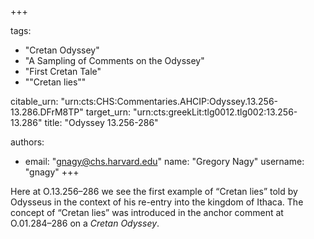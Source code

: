 +++

tags:
- "Cretan Odyssey"
- "A Sampling of Comments on the Odyssey"
- "First Cretan Tale"
- "&quot;Cretan lies&quot;"

citable_urn: "urn:cts:CHS:Commentaries.AHCIP:Odyssey.13.256-13.286.DFrM8TP"
target_urn: "urn:cts:greekLit:tlg0012.tlg002:13.256-13.286"
title: "Odyssey 13.256-286"

authors:
- email: "gnagy@chs.harvard.edu"
  name: "Gregory Nagy"
  username: "gnagy"
+++

<p>Here at O.13.256–286 we see the first example of “Cretan lies” told by Odysseus in the context of his re-entry into the kingdom of Ithaca. The concept of “Cretan lies” was introduced in the anchor comment at O.01.284–286 on a <em>Cretan</em> <em>Odyssey</em>.</p>